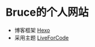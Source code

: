 # Bruce的个人网站
* 博客框架 [Hexo](https://github.com/hexojs/hexo)
* 采用主题 [LiveForCode](https://github.com/first19326/Hexo-LiveForCode)
